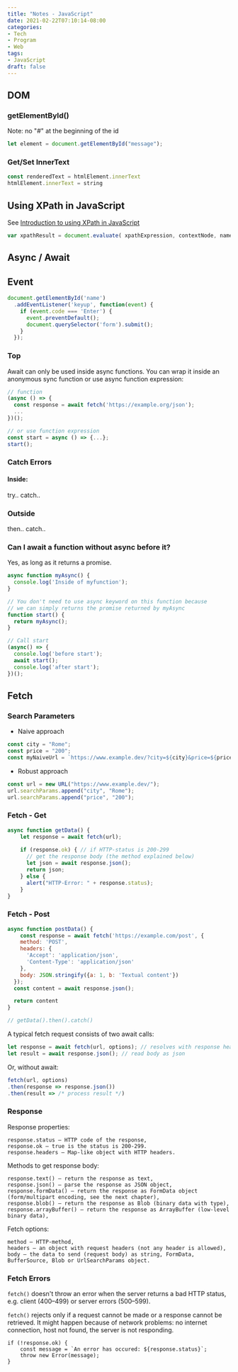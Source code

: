 ```yaml
---
title: "Notes - JavaScript"
date: 2021-02-22T07:10:14-08:00
categories:
- Tech
- Program
- Web
tags:
- JavaScript
draft: false
---
```


## DOM
### getElementById()
Note: no "#" at the beginning of the id
```javascript
let element = document.getElementById("message");
```

### Get/Set InnerText
```javascript
const renderedText = htmlElement.innerText
htmlElement.innerText = string
```

## Using XPath in JavaScript
See [Introduction to using XPath in JavaScript](https://developer.mozilla.org/en-US/docs/Web/XPath/Introduction_to_using_XPath_in_JavaScript)
```javascript
var xpathResult = document.evaluate( xpathExpression, contextNode, namespaceResolver, resultType, result );
```

## Async / Await

## Event
```javascript
document.getElementById('name')
  .addEventListener('keyup', function(event) {
    if (event.code === 'Enter') {
      event.preventDefault();
      document.querySelector('form').submit();
    }
  });
```

### Top
Await can only be used inside async functions. 
You can wrap it inside an anonymous sync function or use async function expression:
```javascript
// function
(async () => {
  const response = await fetch('https://example.org/json');
  ...
})();

// or use function expression
const start = async () => {...};
start();
```

### Catch Errors
#### Inside:
try.. catch..

### Outside
then.. catch..

### Can I await a function without async before it?
Yes, as long as it returns a promise.
```javascript
async function myAsync() {
  console.log('Inside of myfunction');
}

// You don't need to use async keyword on this function because
// we can simply returns the promise returned by myAsync
function start() {
  return myAsync();
}

// Call start
(async() => {
  console.log('before start');
  await start();
  console.log('after start');
})();
```

## Fetch

### Search Parameters
* Naive approach
```javascript
const city = "Rome";
const price = "200";
const myNaiveUrl = `https://www.example.dev/?city=${city}&price=${price}`;
```
* Robust approach
```javascript
const url = new URL("https://www.example.dev/");
url.searchParams.append("city", "Rome");
url.searchParams.append("price", "200");
```

### Fetch - Get
```javascript
async function getData() {
    let response = await fetch(url);
    
    if (response.ok) { // if HTTP-status is 200-299
      // get the response body (the method explained below)
      let json = await response.json();
      return json;
    } else {
      alert("HTTP-Error: " + response.status);
    }
}
```

### Fetch - Post
```javascript
async function postData() {
    const response = await fetch('https://example.com/post', {
    method: 'POST',
    headers: {
      'Accept': 'application/json',
      'Content-Type': 'application/json'
    },
    body: JSON.stringify({a: 1, b: 'Textual content'})
  });
  const content = await response.json();

  return content
}

// getData().then().catch()
```

A typical fetch request consists of two await calls:
```javascript
let response = await fetch(url, options); // resolves with response headers
let result = await response.json(); // read body as json
```

Or, without await:
```javascript
fetch(url, options)
.then(response => response.json())
.then(result => /* process result */)
```

### Response
Response properties:

    response.status – HTTP code of the response,
    response.ok – true is the status is 200-299.
    response.headers – Map-like object with HTTP headers.

Methods to get response body:

    response.text() – return the response as text,
    response.json() – parse the response as JSON object,
    response.formData() – return the response as FormData object (form/multipart encoding, see the next chapter),
    response.blob() – return the response as Blob (binary data with type),
    response.arrayBuffer() – return the response as ArrayBuffer (low-level binary data),

Fetch options:

    method – HTTP-method,
    headers – an object with request headers (not any header is allowed),
    body – the data to send (request body) as string, FormData, BufferSource, Blob or UrlSearchParams object.

### Fetch Errors
`fetch()` doesn't throw an error when the server returns a bad HTTP status, e.g. client (400–499) or server errors (500–599).

`fetch()` rejects only if a request cannot be made or a response cannot be retrieved. 
It might happen because of network problems: no internet connection, host not found, the server is not responding.
```
if (!response.ok) {
    const message = `An error has occured: ${response.status}`;
    throw new Error(message);
}
```
